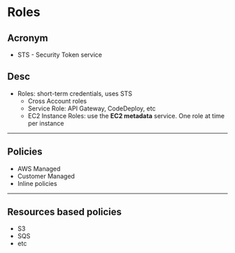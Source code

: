 # Roles

## Acronym
* STS - Security Token service

## Desc
* Roles: short-term credentials, uses STS
    * Cross Account roles
    * Service Role: API Gateway, CodeDeploy, etc
    * EC2 Instance Roles: use the **EC2 metadata** service. One role at time per instance
    
---

## Policies
* AWS Managed
* Customer Managed
* Inline policies

---

## Resources based policies
* S3
* SQS
* etc
